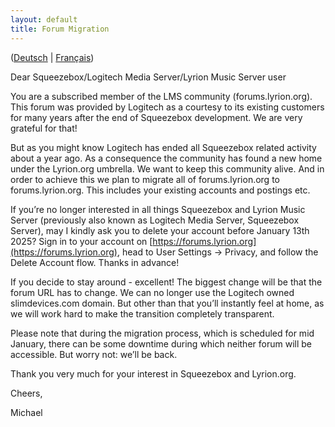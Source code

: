 ```yaml
---
layout: default
title: Forum Migration
---
```


([Deutsch](forum-migration-de.md) | [Français](forum-migration-fr.md))

Dear Squeezebox/Logitech Media Server/Lyrion Music Server user

You are a subscribed member of the LMS community (forums.lyrion.org). This forum was provided by Logitech as a courtesy to its existing customers for many years after the end of Squeezebox development. We are very grateful for that!

But as you might know Logitech has ended all Squeezebox related activity about a year ago. As a consequence the community has found a new home under the Lyrion.org umbrella. We want to keep this community alive. And in order to achieve this we plan to migrate all of forums.lyrion.org to forums.lyrion.org. This includes your existing accounts and postings etc.

If you’re no longer interested in all things Squeezebox and Lyrion Music Server (previously also known as Logitech Media Server, Squeezebox Server), may I kindly ask you to delete your account before January 13th 2025? Sign in to your account on [https://forums.lyrion.org](https://forums.lyrion.org), head to User Settings -> Privacy, and follow the Delete Account flow. Thanks in advance!

If you decide to stay around - excellent! The biggest change will be that the forum URL has to change. We can no longer use the Logitech owned slimdevices.com domain. But other than that you’ll instantly feel at home, as we will work hard to make the transition completely transparent.

Please note that during the migration process, which is scheduled for mid January, there can be some downtime during which neither forum will be accessible. But worry not: we’ll be back.

Thank you very much for your interest in Squeezebox and Lyrion.org.

Cheers,

Michael
